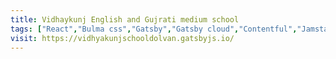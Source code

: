 ```yaml
---
title: Vidhaykunj English and Gujrati medium school
tags: ["React","Bulma css","Gatsby","Gatsby cloud","Contentful","Jamstack"]
visit: https://vidhyakunjschooldolvan.gatsbyjs.io/
---
```

